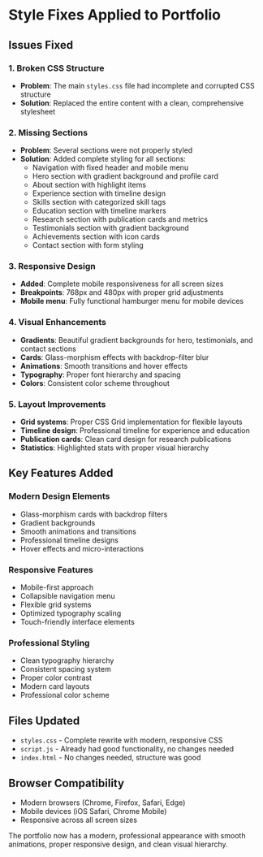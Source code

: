 # Style Fixes Applied to Portfolio

## Issues Fixed

### 1. **Broken CSS Structure**
- **Problem**: The main `styles.css` file had incomplete and corrupted CSS structure
- **Solution**: Replaced the entire content with a clean, comprehensive stylesheet

### 2. **Missing Sections**
- **Problem**: Several sections were not properly styled
- **Solution**: Added complete styling for all sections:
  - Navigation with fixed header and mobile menu
  - Hero section with gradient background and profile card
  - About section with highlight items
  - Experience section with timeline design
  - Skills section with categorized skill tags
  - Education section with timeline markers
  - Research section with publication cards and metrics
  - Testimonials section with gradient background
  - Achievements section with icon cards
  - Contact section with form styling

### 3. **Responsive Design**
- **Added**: Complete mobile responsiveness for all screen sizes
- **Breakpoints**: 768px and 480px with proper grid adjustments
- **Mobile menu**: Fully functional hamburger menu for mobile devices

### 4. **Visual Enhancements**
- **Gradients**: Beautiful gradient backgrounds for hero, testimonials, and contact sections
- **Cards**: Glass-morphism effects with backdrop-filter blur
- **Animations**: Smooth transitions and hover effects
- **Typography**: Proper font hierarchy and spacing
- **Colors**: Consistent color scheme throughout

### 5. **Layout Improvements**
- **Grid systems**: Proper CSS Grid implementation for flexible layouts
- **Timeline design**: Professional timeline for experience and education
- **Publication cards**: Clean card design for research publications
- **Statistics**: Highlighted stats with proper visual hierarchy

## Key Features Added

### Modern Design Elements
- Glass-morphism cards with backdrop filters
- Gradient backgrounds
- Smooth animations and transitions
- Professional timeline designs
- Hover effects and micro-interactions

### Responsive Features
- Mobile-first approach
- Collapsible navigation menu
- Flexible grid systems
- Optimized typography scaling
- Touch-friendly interface elements

### Professional Styling
- Clean typography hierarchy
- Consistent spacing system
- Proper color contrast
- Modern card layouts
- Professional color scheme

## Files Updated
- `styles.css` - Complete rewrite with modern, responsive CSS
- `script.js` - Already had good functionality, no changes needed
- `index.html` - No changes needed, structure was good

## Browser Compatibility
- Modern browsers (Chrome, Firefox, Safari, Edge)
- Mobile devices (iOS Safari, Chrome Mobile)
- Responsive across all screen sizes

The portfolio now has a modern, professional appearance with smooth animations, proper responsive design, and clean visual hierarchy.